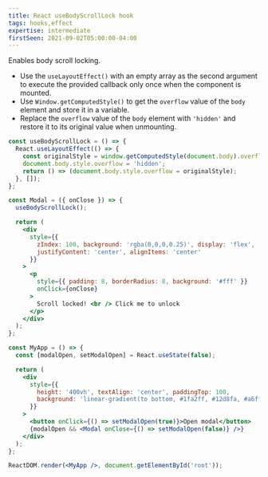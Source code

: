 ```yaml
---
title: React useBodyScrollLock hook
tags: hooks,effect
expertise: intermediate
firstSeen: 2021-09-02T05:00:00-04:00
---
```


Enables body scroll locking.

- Use the `useLayoutEffect()` with an empty array as the second argument to execute the provided callback only once when the component is mounted.
- Use `Window.getComputedStyle()` to get the `overflow` value of the `body` element and store it in a variable.
- Replace the `overflow` value of the `body` element with `'hidden'` and restore it to its original value when unmounting.

```jsx
const useBodyScrollLock = () => {
  React.useLayoutEffect(() => {
    const originalStyle = window.getComputedStyle(document.body).overflow;
    document.body.style.overflow = 'hidden';
    return () => (document.body.style.overflow = originalStyle);
  }, []);
};
```

```jsx
const Modal = ({ onClose }) => {
  useBodyScrollLock();

  return (
    <div
      style={{
        zIndex: 100, background: 'rgba(0,0,0,0.25)', display: 'flex',
        justifyContent: 'center', alignItems: 'center'
      }}
    >
      <p
        style={{ padding: 8, borderRadius: 8, background: '#fff' }}
        onClick={onClose}
      >
        Scroll locked! <br /> Click me to unlock
      </p>
    </div>
  );
};

const MyApp = () => {
  const [modalOpen, setModalOpen] = React.useState(false);

  return (
    <div
      style={{
        height: '400vh', textAlign: 'center', paddingTop: 100,
        background: 'linear-gradient(to bottom, #1fa2ff, #12d8fa, #a6ffcb)'
      }}
    >
      <button onClick={() => setModalOpen(true)}>Open modal</button>
      {modalOpen && <Modal onClose={() => setModalOpen(false)} />}
    </div>
  );
};

ReactDOM.render(<MyApp />, document.getElementById('root'));
```
